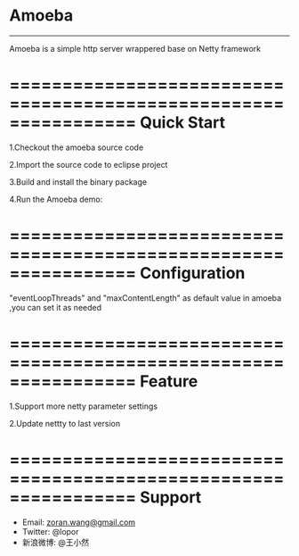 # Amoeba

------
Amoeba is a simple http server wrappered base on Netty framework



================================================================
Quick Start
================================================================

1.Checkout the amoeba source code

2.Import the source code to eclipse project

3.Build and install the binary package

4.Run the Amoeba demo:


================================================================
Configuration
================================================================

"eventLoopThreads" and "maxContentLength" as default value in amoeba ,you can set it as needed

================================================================
Feature
================================================================

1.Support more netty parameter settings

2.Update nettty to last version

================================================================
Support
================================================================

* Email: zoran.wang@gmail.com
* Twitter: @lopor
* 新浪微博: @王小然
